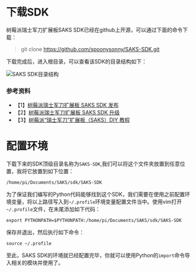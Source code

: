 # 下载SDK
树莓派瑞士军刀扩展板SAKS SDK已经在github上开源，可以通过下面的命令下载：
> git clone https://github.com/spoonysonny/SAKS-SDK.git

下载完成后，进入根目录，可以查看该SDK的目录结构如下：

![SAKS SDK目录结构](http://i1.piimg.com/589674/ef9af54de96227db.png)

### 参考资料
- 【1】[树莓派瑞士军刀扩展板 SAKS SDK 发布](http://shumeipai.nxez.com/2015/09/21/saks-sdk-released.html)
- 【2】[树莓派瑞士军刀扩展板 SAKS SDK 升级](http://shumeipai.nxez.com/2016/06/10/saks-sdk-released-v2.html)
- 【3】[树莓派“瑞士军刀”扩展板（SAKS）DIY 教程](http://shumeipai.nxez.com/swiss-army-knife-shield-for-raspberry-pi-diy-tutorials)

# 配置环境
下载下来的SDK顶级目录名称为`SAKS-SDK`,我们可以将这个文件夹放置到任意位置，我将它放置到如下位置：

```
/home/pi/Documents/SAKS/sdk/SAKS-SDK
```

为了保证我们编写的Python代码能够找到这个SDK，我们需要在使用之前配置环境变量，将以上路径写入到`~/.profile`环境变量配置文件当中。使用vim打开`~/.profile`文件，在末尾添加如下代码：

```
export PYTHONPATH=$PYTHONPATH:/home/pi/Documents/SAKS/sdk/SAKS-SDK
```
保存并退出，然后执行如下命令：

```
source ~/.profile
```

至此，SAKS SDK的环境就已经配置完毕，你就可以使用Python的`import`命令导入相关的模块并使用了。
